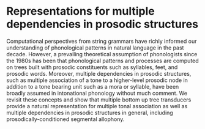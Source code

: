 <!-- # Representation of speech, articulatory dynamics, prosody and language in layers. What do the models know? -->

# Representations for multiple dependencies in prosodic structures 
Computational perspectives from string grammars have richly informed our understanding of phonological patterns in natural language in the past decade. However, a prevailing theoretical assumption of phonologists since the 1980s has been that phonological patterns and processes are computed on trees built with prosodic constituents such as syllables, feet, and prosodic words. Moreover, multiple dependencies in prosodic structures, such as multiple association of a tone to a higher-level prosodic node in addition to a tone bearing unit such as a mora or syllable, have been broadly assumed in intonational phonology without much comment. We revisit these concepts and show that multiple bottom up tree transducers provide a natural representation for multiple tonal association as well as multiple dependencies in prosodic structures in general, including prosodically-conditioned segmental allophony. 